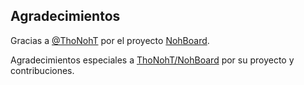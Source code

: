 ## Agradecimientos

Gracias a [@ThoNohT](https://github.com/ThoNohT) por el proyecto [NohBoard](https://github.com/ThoNohT/NohBoard).

Agradecimientos especiales a [ThoNohT/NohBoard](https://github.com/ThoNohT/NohBoard) por su proyecto y contribuciones.
